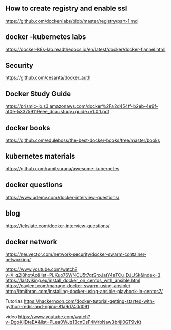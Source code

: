 
## How to create registry and enable ssl 
 https://github.com/docker/labs/blob/master/registry/part-1.md
## docker -kubernetes labs
https://docker-k8s-lab.readthedocs.io/en/latest/docker/docker-flannel.html
## Security 
 https://github.com/cesanta/docker_auth

## Docker Study Guide

https://prismic-io.s3.amazonaws.com/docker%2Fa2d454ff-b2eb-4e9f-af0e-533759119eee_dca+study+guide+v1.0.1.pdf

## docker books
https://github.com/eduleboss/the-best-docker-books/tree/master/books

## kubernetes materials

https://github.com/ramitsurana/awesome-kubernetes


## docker questions 

https://www.udemy.com/docker-interview-questions/


## blog 
https://tekslate.com/docker-interview-questions/

## docker network
https://neuvector.com/network-security/docker-swarm-container-networking/


https://www.youtube.com/watch?v=X_q2l8hotAc&list=PLKuo76WNCU5t7qtSrpJatY4aTCu_DJUSk&index=3
https://lastviking.eu/install_docker_on_centos_with_ansible.html
https://caylent.com/manage-docker-swarm-using-ansible/
http://itmithran.com/installing-docker-using-ansible-playbook-in-centos7/

Tutorias
https://hackernoon.com/docker-tutorial-getting-started-with-python-redis-and-nginx-81a9d740d091

video
https://www.youtube.com/watch?v=DgoKjlDteEA&list=PLea0WJq13cnDsF4MrbNaw3b4jI0GT9yKt
